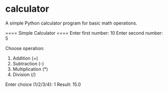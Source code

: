 # calculator
A simple Python calculator program for basic math operations.

==== Simple Calculator ====
Enter first number: 10
Enter second number: 5

Choose operation:
1. Addition (+)
2. Subtraction (-)
3. Multiplication (*)
4. Division (/)

Enter choice (1/2/3/4): 1
Result: 15.0
